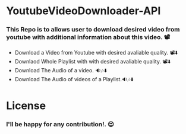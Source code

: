 # YoutubeVideoDownloader-API

### This Repo is to allows user to download desired video from youtube with additional information about this video. 📽️
- Download a Video from Youtube with desired avaliable quality. 📽️⬇️
- Downlaod Whole Playlist with with desired avaliable quality. 📽️⬇️
- Download The Audio of a video. 🔉🎶⬇️
- Download The Audio of videos of a Playlist.🔉🎶⬇️

# License
### I'll be happy for any contribution!. 😍
